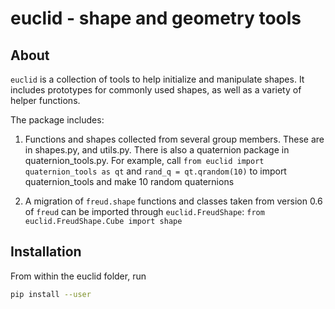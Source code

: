 # euclid - shape and geometry tools

## About

`euclid` is a collection of tools to help initialize and manipulate shapes. It includes prototypes for commonly used shapes, as well as a variety of helper functions.

The package includes:

1. Functions and shapes collected from several group members. These are in shapes.py, and utils.py. There is also a quaternion package in quaternion\_tools.py. For example, call `from euclid import quaternion_tools as qt` and `rand_q = qt.qrandom(10)` to import quaternion\_tools and make 10 random quaternions

2. A migration of `freud.shape` functions and classes taken from version 0.6 of `freud` can be imported through `euclid.FreudShape`: `from euclid.FreudShape.Cube import shape`


## Installation

From within the euclid folder, run

```bash
pip install --user
```
